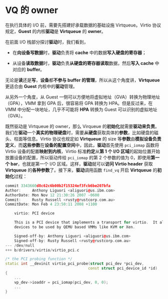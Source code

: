 
# VQ 的 owner

在执行具体的 I/O 前，需要先搭建好承载数据的基础设施 Virtqueue。Virtio 协议规定，**Guest** 的内核**驱动**是 **Virtqueue** 的 **owner**。

在前面 I/O 栈部分探讨**驱动**时，我们看到，

* 在**向设备写数据**时，**驱动**负责将 **cache** 中的数据**写入硬盘的寄存器**；

* 从设备**读取数据**时，**驱动**负责**从硬盘的寄存器读取**数据，然后**写入 cache** 中对应的 **buffer**。

无论是**读**还是**写**，**设备**都**不参与 buffer 的管理**，所以从这个角度讲，**Virtqueue** 更适合由 **Guest** 内核中的**驱动**管理。

从另外一个角度，从 Guest 一侧可以方便地将虚拟地址（GVA）转换为物理地址（GPA），VMM 拿到 GPA 后，很容易将 GPA 转换为 HPA。但是反过来，在 VMM 中分配一块地址，几乎不可能将 **HPA** 转换为 Guest 可以识别的虚拟地址（GVA）。

既然驱动是 Virtqueue 的 owner，那么 Virqueue 的**初始化**就需要**驱动来负责**。我们在**驱动**一个**真实的物理硬盘**时，需要**从硬盘**获取具体的**参数**，比如硬盘的磁头、柱面等信息。Virtio 协议也规定如 **Virtqueue** 的 size 等**参数**由**模拟设备负责定义**，而**这些参数**在**设备的配置空间**中，因此，**驱动**首先使用 `pci_iomap` 函数将 Virtio 设备的配置**映射到内核**，Virtio 标准**约定**从**第 1 个 I/O 区域**的起始位置开始放置设备的配置，所以驱动传给 `pci_iomap` 的第 2 个参数的值为 0，即使用**第一个 bar**，也就是第一个 I/O 区域。这样，**驱动**就可以**访问 Virtio header** 获取 **Virtqueue** 的**各种参数**了。接下来，**驱动**调用函数 `find_vq` 开启 **Virtqueue** 的**初始化**过程：

```cpp
commit 3343660d8c62c6b00b2f15324ef3fcb6be207bfa
Author:     Anthony Liguori <aliguori@us.ibm.com>
AuthorDate: Mon Nov 12 21:30:26 2007 -0600
Commit:     Rusty Russell <rusty@rustcorp.com.au>
CommitDate: Mon Feb 4 23:50:11 2008 +1100

    virtio: PCI device

    This is a PCI device that implements a transport for virtio.  It allows virtio
    devices to be used by QEMU based VMMs like KVM or Xen.

    Signed-off-by: Anthony Liguori <aliguori@us.ibm.com>
    Signed-off-by: Rusty Russell <rusty@rustcorp.com.au>
--- /dev/null
+++ b/drivers/virtio/virtio_pci.c

/* the PCI probing function */
static int __devinit virtio_pci_probe(struct pci_dev *pci_dev,
                                     const struct pci_device_id *id)
{
    ...
    vp_dev->ioaddr = pci_iomap(pci_dev, 0, 0);
    ...
}

```
